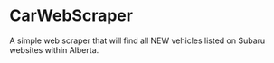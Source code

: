 # CarWebScraper
A simple web scraper that will find all NEW vehicles listed on Subaru websites within Alberta.
